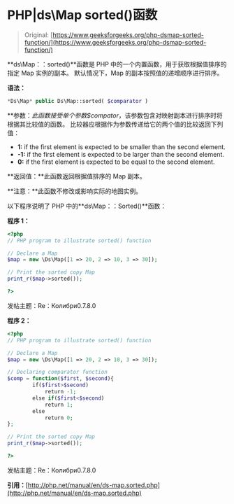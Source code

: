# PHP|ds\Map sorted()函数

> Original: [https://www.geeksforgeeks.org/php-dsmap-sorted-function/](https://www.geeksforgeeks.org/php-dsmap-sorted-function/)

**ds\Map：：sorted()**函数是 PHP 中的一个内置函数，用于获取根据值排序的指定 Map 实例的副本。 默认情况下，Map 的副本按照值的递增顺序进行排序。

**语法：**

```php
*Ds\Map* public Ds\Map::sorted( $comparator )

```

**参数：**此函数接受单个参数*$compator*，该参数包含对映射副本进行排序时将根据其比较值的函数。 比较器应根据作为参数传递给它的两个值的比较返回下列值：

*   **1:** if the first element is expected to be smaller than the second element.
*   **-1:** if the first element is expected to be larger than the second element.
*   **0:** if the first element is expected to be equal to the second element.

**返回值：**此函数返回根据值排序的 Map 副本。

**注意：**此函数不修改或影响实际的地图实例。

以下程序说明了 PHP 中的**ds\Map：：Sorted()**函数：

**程序 1：**

```php
<?php
// PHP program to illustrate sorted() function

// Declare a Map
$map = new \Ds\Map([1 => 20, 2 => 10, 3 => 30]);

// Print the sorted copy Map
print_r($map->sorted());

?>
```

发帖主题：Re：Колибри0.7.8.0

**程序 2：**

```php
<?php
// PHP program to illustrate sorted() function

// Declare a Map
$map = new \Ds\Map([1 => 20, 2 => 10, 3 => 30]);

// Declaring comparator function
$comp = function($first, $second){
        if($first>$second)
            return -1;
        else if($first<$second)
            return 1;
        else 
            return 0;
};

// Print the sorted copy Map
print_r($map->sorted());

?>
```

发帖主题：Re：Колибри0.7.8.0

**引用：**[http://php.net/manual/en/ds-map.sorted.php](http://php.net/manual/en/ds-map.sorted.php)